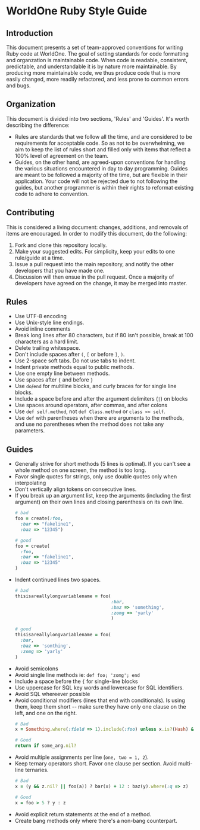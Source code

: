 # WorldOne Ruby Style Guide

## Introduction

This document presents a set of team-approved conventions for writing Ruby
code at WorldOne. The goal of setting standards for code formatting and
organzation is maintainable code. When code is readable, consistent,
predictable, and understandable it is by nature more maintainable. By producing
more maintainable code, we thus produce code that is more easily changed, more
readily refactored, and less prone to common errors and bugs.

## Organization

This document is divided into two sections, 'Rules' and
'Guides'. It's worth describing the difference:

* Rules are standards that we follow all the time, and are considered to be
  requirements for acceptable code. So as not to be overwhelming, we aim to keep
  the list of rules short and filled only with items that reflect a 100% level
  of agreement on the team.
* Guides, on the other hand, are agreed-upon conventions for handling the
  various situations encountered in day to day programming. Guides are meant to
  be followed a majority of the time, but are flexible in their application.
  Your code will not be rejected due to not following the guides, but another
  programmer is within their rights to reformat existing code to adhere to
  convention.

## Contributing

This is considered a living document: changes, additions, and removals of items
are encouraged. In order to modify this document, do the following:

1. Fork and clone this repository locally.
2. Make your suggested edits. For simplicity, keep your edits to one rule/guide
   at a time.
3. Issue a pull request into the main repository, and notify the other
   developers that you have made one.
4. Discussion will then ensue in the pull request. Once a majority of
   developers have agreed on the change, it may be merged into master.

## Rules

* Use UTF-8 encoding
* Use Unix-style line endings.
* Avoid inline comments
* Break long lines after 80 characters, but if 80 isn't possible, break at 100
  characters as a hard limit.
* Delete trailing whitespace.
* Don't include spaces after `(`, `[` or before `]`, `)`.
* Use 2-space soft tabs. Do not use tabs to indent.
* Indent private methods equal to public methods.
* Use one empty line between methods.
* Use spaces after `{` and before `}`
* Use `do`/`end` for multiline blocks, and curly braces for for single line blocks.
* Include a space before and after the argument delimiters (`|`) on blocks
* Use spaces around operators, after commas, and after colons
* Use `def self.method`, not `def Class.method` or `class << self`.
* Use `def` with parentheses when there are arguments to the methods, and use  no parentheses when the method does not take any parameters.

## Guides

* Generally strive for short methods (5 lines is optimal). If you can't see a
  whole method on one screen, the method is too long.
* Favor single quotes for strings, only use double quotes only when interpolating
* Don't vertically align tokens on consecutive lines.
* If you break up an argument list, keep the arguments (including the first argument) on their own lines and
  closing parenthesis on its own line.
  ```ruby
  # bad 
  foo = create(:foo, 
    :bar => "fakeline1",
    :baz => "12345")
  
  # good
  foo = create(
    :foo,
    :bar => "fakeline1",
    :baz => "12345"
  )
  ```
* Indent continued lines two spaces.
  ```ruby
  # bad
  thisisareallylongvariablename = foo(
                                      :bar,
                                      :baz => 'something',
                                      :zomg => 'yarly'
                                      )

  # good
  thisisareallylongvariablename = foo(
    :bar,
    :baz => 'somthing',
    :zomg => 'yarly'
  )
  ```
* Avoid semicolons
* Avoid single line methods ie: `def foo; 'zomg'; end`
* Include a space before the `{` for single-line blocks
* Use uppercase for SQL key words and lowercase for SQL identifiers.
* Avoid SQL whereever possible
* Avoid conditional modifiers (lines that end with conditionals). Is using them,
  keep them short -- make sure they have only one clause on the left, and one
  on the right.
  ```ruby
  # Bad
  x = Something.where(:field => 1).include(:foo) unless x.is?(Hash) && bar

  # Good
  return if some_arg.nil?
  ```
* Avoid multiple assignments per line (`one, two = 1, 2`).
* Keep ternary operators short. Favor one clause per section. Avoid multi-line
  ternaries.
  ```ruby
  # Bad
  x = (y && z.nil? || foo(a)) ? bar(x) + 12 : baz(y).where(:q => z)

  # Good
  x = foo > 5 ? y : z
  ```
* Avoid explicit return statements at the end of a method.
* Create bang methods only where there's a non-bang counterpart.

